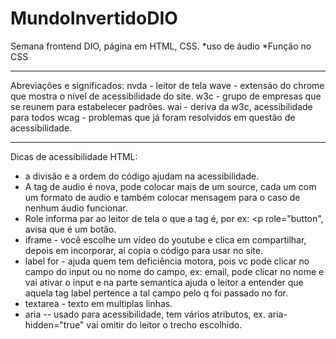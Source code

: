 # MundoInvertidoDIO
Semana frontend DIO, página em HTML, CSS. *uso de áudio   *Função no CSS

______________________________________________________________________________
Abreviações e significados:
nvda - leitor de tela
wave - extensão do chrome que mostra o nível de acessibilidade do site.
w3c - grupo de empresas que se reunem para estabelecer padrões.
wai - deriva da w3c, acessibilidade para todos
wcag - problemas que já foram resolvidos em questão de acessibilidade.


______________________________________________________________________________
Dicas de acessibilidade HTML:
* a divisão e a ordem do código ajudam na acessibilidade.
* A tag de audio é nova, pode colocar mais de um source, cada um com um formato de audio e também colocar mensagem para o caso de nenhum áudio funcionar.
* Role informa par ao leitor de tela o que a tag é, por ex: <p role="button", avisa que é um botão.
* iframe - você escolhe um vídeo do youtube e clica em compartilhar, depois em incorporar, ai copia o código para usar no site.
* label for - ajuda quem tem deficiência motora, pois vc pode clicar no campo do input ou no nome do campo, ex: email, pode clicar no nome e vai ativar o input
e na parte semantica ajuda o leitor a entender que aquela tag label pertence a tal campo pelo q foi passado no for.
* textarea  - texto em multiplas linhas.
* aria -- usado para acessibilidade, tem vários atributos, ex. aria-hidden="true" vai omitir do leitor o trecho escolhido.
